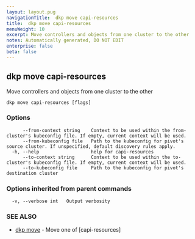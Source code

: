 ```yaml
---
layout: layout.pug
navigationTitle:  dkp move capi-resources
title:  dkp move capi-resources
menuWeight: 10
excerpt: Move controllers and objects from one cluster to the other
notes: Automatically generated, DO NOT EDIT
enterprise: false
beta: false
---
```

<!-- vale off -->
<!-- markdownlint-disable -->

## dkp move capi-resources

Move controllers and objects from one cluster to the other

```
dkp move capi-resources [flags]
```

### Options

```
      --from-context string    Context to be used within the from-cluster's kubeconfig file. If empty, current context will be used.
      --from-kubeconfig file   Path to the kubeconfig for pivot's source cluster. If unspecified, default discovery rules apply.
  -h, --help                   help for capi-resources
      --to-context string      Context to be used within the to-cluster's kubeconfig file. If empty, current context will be used.
      --to-kubeconfig file     Path to the kubeconfig for pivot's destination cluster
```

### Options inherited from parent commands

```
  -v, --verbose int   Output verbosity
```

### SEE ALSO

* [dkp move](/dkp/kommander/2.3/cli/dkp/move/)	 - Move one of [capi-resources]

